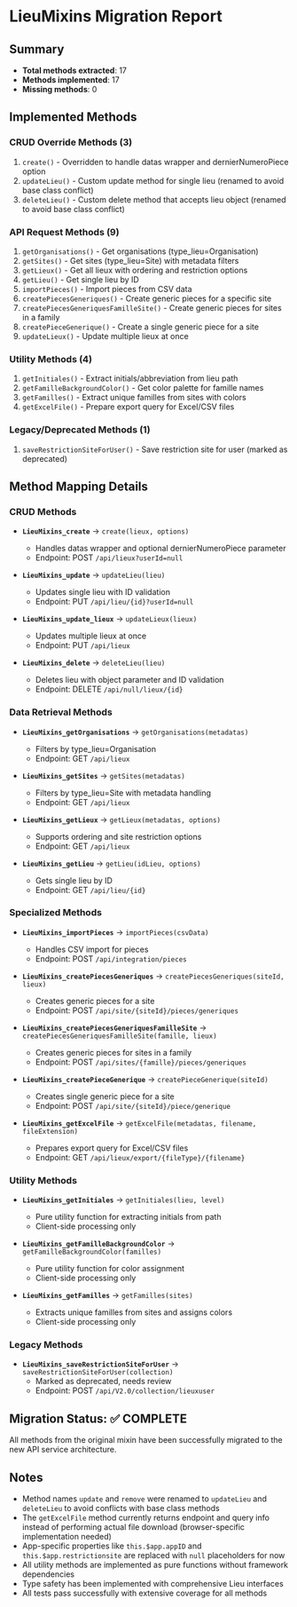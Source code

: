 # LieuMixins Migration Report

## Summary
- **Total methods extracted**: 17
- **Methods implemented**: 17
- **Missing methods**: 0

## Implemented Methods

### CRUD Override Methods (3)
1. `create()` - Overridden to handle datas wrapper and dernierNumeroPiece option
2. `updateLieu()` - Custom update method for single lieu (renamed to avoid base class conflict)
3. `deleteLieu()` - Custom delete method that accepts lieu object (renamed to avoid base class conflict)

### API Request Methods (9)
1. `getOrganisations()` - Get organisations (type_lieu=Organisation)
2. `getSites()` - Get sites (type_lieu=Site) with metadata filters
3. `getLieux()` - Get all lieux with ordering and restriction options
4. `getLieu()` - Get single lieu by ID
5. `importPieces()` - Import pieces from CSV data
6. `createPiecesGeneriques()` - Create generic pieces for a specific site
7. `createPiecesGeneriquesFamilleSite()` - Create generic pieces for sites in a family
8. `createPieceGenerique()` - Create a single generic piece for a site
9. `updateLieux()` - Update multiple lieux at once

### Utility Methods (4)
1. `getInitiales()` - Extract initials/abbreviation from lieu path
2. `getFamilleBackgroundColor()` - Get color palette for famille names
3. `getFamilles()` - Extract unique familles from sites with colors
4. `getExcelFile()` - Prepare export query for Excel/CSV files

### Legacy/Deprecated Methods (1)
1. `saveRestrictionSiteForUser()` - Save restriction site for user (marked as deprecated)

## Method Mapping Details

### CRUD Methods
- **`LieuMixins_create`** → `create(lieux, options)`
  - Handles datas wrapper and optional dernierNumeroPiece parameter
  - Endpoint: POST `/api/lieux?userId=null`

- **`LieuMixins_update`** → `updateLieu(lieu)`
  - Updates single lieu with ID validation
  - Endpoint: PUT `/api/lieu/{id}?userId=null`

- **`LieuMixins_update_lieux`** → `updateLieux(lieux)`
  - Updates multiple lieux at once
  - Endpoint: PUT `/api/lieux`

- **`LieuMixins_delete`** → `deleteLieu(lieu)`
  - Deletes lieu with object parameter and ID validation
  - Endpoint: DELETE `/api/null/lieux/{id}`

### Data Retrieval Methods
- **`LieuMixins_getOrganisations`** → `getOrganisations(metadatas)`
  - Filters by type_lieu=Organisation
  - Endpoint: GET `/api/lieux`

- **`LieuMixins_getSites`** → `getSites(metadatas)`
  - Filters by type_lieu=Site with metadata handling
  - Endpoint: GET `/api/lieux`

- **`LieuMixins_getLieux`** → `getLieux(metadatas, options)`
  - Supports ordering and site restriction options
  - Endpoint: GET `/api/lieux`

- **`LieuMixins_getLieu`** → `getLieu(idLieu, options)`
  - Gets single lieu by ID
  - Endpoint: GET `/api/lieu/{id}`

### Specialized Methods
- **`LieuMixins_importPieces`** → `importPieces(csvData)`
  - Handles CSV import for pieces
  - Endpoint: POST `/api/integration/pieces`

- **`LieuMixins_createPiecesGeneriques`** → `createPiecesGeneriques(siteId, lieux)`
  - Creates generic pieces for a site
  - Endpoint: POST `/api/site/{siteId}/pieces/generiques`

- **`LieuMixins_createPiecesGeneriquesFamilleSite`** → `createPiecesGeneriquesFamilleSite(famille, lieux)`
  - Creates generic pieces for sites in a family
  - Endpoint: POST `/api/sites/{famille}/pieces/generiques`

- **`LieuMixins_createPieceGenerique`** → `createPieceGenerique(siteId)`
  - Creates single generic piece for a site
  - Endpoint: POST `/api/site/{siteId}/piece/generique`

- **`LieuMixins_getExcelFile`** → `getExcelFile(metadatas, filename, fileExtension)`
  - Prepares export query for Excel/CSV files
  - Endpoint: GET `/api/lieux/export/{fileType}/{filename}`

### Utility Methods
- **`LieuMixins_getInitiales`** → `getInitiales(lieu, level)`
  - Pure utility function for extracting initials from path
  - Client-side processing only

- **`LieuMixins_getFamilleBackgroundColor`** → `getFamilleBackgroundColor(familles)`
  - Pure utility function for color assignment
  - Client-side processing only

- **`LieuMixins_getFamilles`** → `getFamilles(sites)`
  - Extracts unique familles from sites and assigns colors
  - Client-side processing only

### Legacy Methods
- **`LieuMixins_saveRestrictionSiteForUser`** → `saveRestrictionSiteForUser(collection)`
  - Marked as deprecated, needs review
  - Endpoint: POST `/api/V2.0/collection/lieuxuser`

## Migration Status: ✅ COMPLETE
All methods from the original mixin have been successfully migrated to the new API service architecture.

## Notes
- Method names `update` and `remove` were renamed to `updateLieu` and `deleteLieu` to avoid conflicts with base class methods
- The `getExcelFile` method currently returns endpoint and query info instead of performing actual file download (browser-specific implementation needed)
- App-specific properties like `this.$app.appID` and `this.$app.restrictionsite` are replaced with `null` placeholders for now
- All utility methods are implemented as pure functions without framework dependencies
- Type safety has been implemented with comprehensive Lieu interfaces
- All tests pass successfully with extensive coverage for all methods
